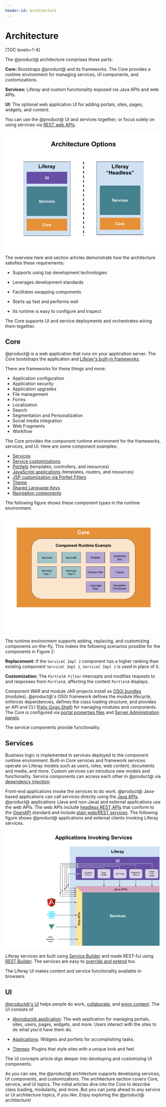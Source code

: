 ```yaml
---
header-id: architecture
---
```


# Architecture

[TOC levels=1-4]

The @product@ architecture comprises these parts:

**Core:** Bootstraps @product@ and its frameworks. The Core provides a runtime
environment for managing services, UI components, and customizations.

**Services:** Liferay and custom functionality exposed via Java APIs and web
APIs.

**UI:** The optional web application UI for adding portals, sites, pages,
widgets, and content.

You can use the @product@ UI and services together; or focus solely on using
services via
[REST web APIs](/docs/7-2/frameworks/-/knowledge_base/f/headless-rest-apis).

![Figure 1: @product@ portals and sties allow people to interact with content and widgets. @product@ can also be used "headless"---without the UI.](../../images/architecture-options.png)

The overview here and section articles demonstrate how the architecture
satisfies these requirements:

- Supports using top development technologies

- Leverages development standards

- Facilitates swapping components

- Starts up fast and performs well

- Its runtime is easy to configure and inspect

The Core supports UI and service deployments and orchestrates wiring them
together.

## Core

@product@ is a web application that runs on your application server. The Core
bootstraps the application and
[Liferay's built-in frameworks](/docs/7-2/frameworks/-/knowledge_base/f/frameworks).

There are frameworks for these things and more:

- Application configuration
- Application security
- Application upgrades
- File management
- Forms
- Localization
- Search
- Segmentation and Personalization
- Social media integration
- Web Fragments
- Workflow

The Core provides the component runtime environment for the frameworks,
services, and UI. Here are some component examples:

-   [Services](/docs/7-2/appdev/-/knowledge_base/a/service-builder)
-   [Service customizations](/docs/7-2/customization/-/knowledge_base/c/overriding-service-builder-services-service-wrappers)
-   [Portlets](/docs/7-2/frameworks/-/knowledge_base/f/portlets)
    (templates, controllers, and resources)
-   [JavaScript applications](/docs/7-2/appdev/-/knowledge_base/a/web-front-ends)
    (templates, routers, and resources)
-   [JSP customization via Portlet Filters](/docs/7-2/customization/-/knowledge_base/c/jsp-overrides-using-portlet-filters)
-   [Theme]((/docs/7-2/frameworks/-/knowledge_base/f/themes-introduction))
-   [Shared Language Keys](/docs/7-2/frameworks/-/knowledge_base/f/creating-a-language-module)
-   [Navigation components](/docs/7-2/frameworks/-/knowledge_base/f/screen-navigation-framework)

The following figure shows these component types in the runtime environment.

![Figure 2: The Core provides a runtime environment for components, such as the ones here. New component implementations can extend or replace existing implementations dynamically.](../../images/component-runtime-environment.png)

The runtime environment supports adding, replacing, and customizing components
on-the-fly. This makes the following scenarios possible for the components in
Figure 2:

**Replacement:** If the `ServiceC Impl 2` component has a higher ranking than
existing component `ServiceC Impl 1`, `ServiceC Impl 2` is used in place of it.

**Customization:** The `PortletA Filter` intercepts and modifies requests to and
responses from `PortletA`, affecting the content `PortletA` displays.

Component WAR and module JAR projects install as
[OSGi bundles](https://www.osgi.org/)
(modules). @product@'s OSGi framework defines the module lifecycle, enforces
dependencies, defines the class loading structure, and provides an API and CLI
([Felix Gogo Shell](/docs/7-2/customization/-/knowledge_base/c/using-the-felix-gogo-shell))
for managing modules and components. The Core is configured via
[portal properties files](/docs/7-2/deploy/-/knowledge_base/d/portal-properties)
and
[Server Administration panels](/docs/7-2/user/-/knowledge_base/u/server-administration).

The service components provide functionality.

## Services

Business logic is implemented in services deployed to the component runtime
environment. Built-in Core services and framework services operate on Liferay
models such as users, roles, web content, documents and media, and more. Custom
services can introduce new models and functionality. Service components can
access each other in @product@ via
[dependency injection](/docs/7-2/frameworks/-/knowledge_base/f/declarative-services).

Front-end applications invoke the services to do work. @product@ Java-based
applications can call services directly using the
[Java APIs](/docs/7-2/reference/-/knowledge_base/r/java-apis).
@product@ applications (Java and non-Java) and external applications use the web
APIs. The web APIs include
[headless REST APIs](/docs/7-2/appdev/-/knowledge_base/a/generating-apis-with-rest-builder)
that conform to the
[OpenAPI](https://swagger.io/docs/specification/about/)
standard and include
[plain web/REST services](/docs/7-2/frameworks/-/knowledge_base/f/web-services).
The following figure shows @product@ applications and external clients invoking
Liferay services.

![Figure 3: Remote and @product@ applications can invoke services via REST web APIs. @product@ Java-based portlets can also invoke services via Java APIs.](../../images/apps-invoking-services.png)

Liferay services are built using
[Service Builder](/docs/7-2/appdev/-/knowledge_base/a/service-builder)
and made REST-ful using
[REST Builder](/docs/7-2/appdev/-/knowledge_base/a/rest-builder).
The services are easy to
[override and extend](/docs/7-2/customization/-/knowledge_base/c/overriding-osgi-services)
too.

The Liferay UI makes content and service functionality available in browsers.

## UI

[@product@'s UI](/docs/7-2/user/-/knowledge_base/u/the-liferay-distinction)
helps people do work,
[collaborate](/docs/7-2/user/-/knowledge_base/u/collaboration),
and
[enjoy content](/docs/7-2/user/-/knowledge_base/u/web-experience-management).
The UI consists of

-   [@product@ application](/docs/7-2/user/-/knowledge_base/u/the-liferay-distinction):
    The web application for managing portals, sites, users, pages, widgets, and
    more. Users interact with the sites to do what you'd have them do.

-   [Applications](/docs/7-2/appdev/-/knowledge_base/a/application-development):
    Widgets and portlets for accomplishing tasks.

-   [Themes](/docs/7-2/frameworks/-/knowledge_base/f/themes-introduction):
    Plugins that style sites with a unique look and feel.

The UI concepts article digs deeper into developing and customizing UI
components.

As you can see, the @product@ architecture supports developing services, UI
components, and customizations. The architecture section covers Core, service,
and UI topics. The initial articles dive into the Core to describe class
loading, modularity, and more. But you can jump ahead to any service or UI
architecture topics, if you like. Enjoy exploring the @product@ architecture!
